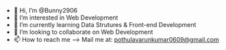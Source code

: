 - 👋 Hi, I’m @Bunny2906
- 👀 I’m interested in Web Development
- 🌱 I’m currently learning Data Strutures & Front-end Development 
- 💞️ I’m looking to collaborate on Web Development
- 📫 How to reach me --> Mail me at: pothulavarunkumar0609@gmail.com

<!---
Bunny2906/Bunny2906 is a ✨ special ✨ repository because its `README.md` (this file) appears on your GitHub profile.
You can click the Preview link to take a look at your changes.
--->
